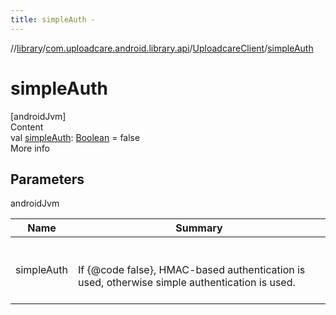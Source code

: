 ```yaml
---
title: simpleAuth -
---
```

//[library](../../index.md)/[com.uploadcare.android.library.api](../index.md)/[UploadcareClient](index.md)/[simpleAuth](simple-auth.md)



# simpleAuth  
[androidJvm]  
Content  
val [simpleAuth](simple-auth.md): [Boolean](https://kotlinlang.org/api/latest/jvm/stdlib/kotlin/-boolean/index.html) = false  
More info  


## Parameters  
  
androidJvm  
  
|  Name|  Summary| 
|---|---|
| <a name="com.uploadcare.android.library.api/UploadcareClient/simpleAuth/#/PointingToDeclaration/"></a>simpleAuth| <a name="com.uploadcare.android.library.api/UploadcareClient/simpleAuth/#/PointingToDeclaration/"></a><br><br>If {@code false}, HMAC-based authentication is used, otherwise simple authentication is used.<br><br>
  
  



